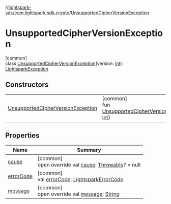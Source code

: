 //[lightspark-sdk](../../../index.md)/[com.lightspark.sdk.crypto](../index.md)/[UnsupportedCipherVersionException](index.md)

# UnsupportedCipherVersionException

[common]\
class [UnsupportedCipherVersionException](index.md)(version: [Int](https://kotlinlang.org/api/latest/jvm/stdlib/kotlin/-int/index.html)) : [LightsparkException](../../com.lightspark.sdk/-lightspark-exception/index.md)

## Constructors

| | |
|---|---|
| [UnsupportedCipherVersionException](-unsupported-cipher-version-exception.md) | [common]<br>fun [UnsupportedCipherVersionException](-unsupported-cipher-version-exception.md)(version: [Int](https://kotlinlang.org/api/latest/jvm/stdlib/kotlin/-int/index.html)) |

## Properties

| Name | Summary |
|---|---|
| [cause](../../com.lightspark.sdk/-lightspark-exception/cause.md) | [common]<br>open override val [cause](../../com.lightspark.sdk/-lightspark-exception/cause.md): [Throwable](https://kotlinlang.org/api/latest/jvm/stdlib/kotlin/-throwable/index.html)? = null |
| [errorCode](../../com.lightspark.sdk/-lightspark-exception/error-code.md) | [common]<br>val [errorCode](../../com.lightspark.sdk/-lightspark-exception/error-code.md): [LightsparkErrorCode](../../com.lightspark.sdk/-lightspark-error-code/index.md) |
| [message](../../com.lightspark.sdk/-lightspark-exception/message.md) | [common]<br>open override val [message](../../com.lightspark.sdk/-lightspark-exception/message.md): [String](https://kotlinlang.org/api/latest/jvm/stdlib/kotlin/-string/index.html) |
